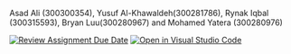Asad Ali (300300354), Yusuf Al-Khawaldeh(300281786), Rynak Iqbal (300315593), Bryan Luu(300280967) and Mohamed Yatera (300280976)

[![Review Assignment Due Date](https://classroom.github.com/assets/deadline-readme-button-22041afd0340ce965d47ae6ef1cefeee28c7c493a6346c4f15d667ab976d596c.svg)](https://classroom.github.com/a/mJzc0sXI)
[![Open in Visual Studio Code](https://classroom.github.com/assets/open-in-vscode-2e0aaae1b6195c2367325f4f02e2d04e9abb55f0b24a779b69b11b9e10269abc.svg)](https://classroom.github.com/online_ide?assignment_repo_id=20785098&assignment_repo_type=AssignmentRepo)
